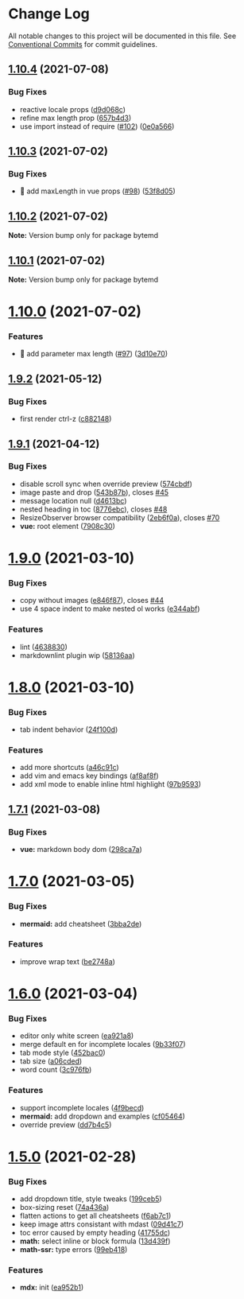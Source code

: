 # Change Log

All notable changes to this project will be documented in this file.
See [Conventional Commits](https://conventionalcommits.org) for commit guidelines.

## [1.10.4](https://github.com/bytedance/bytemd/compare/v1.10.3...v1.10.4) (2021-07-08)


### Bug Fixes

* reactive locale props ([d9d068c](https://github.com/bytedance/bytemd/commit/d9d068ccef8462d7efe86ece563cdbca1b5990c9))
* refine max length prop ([657b4d3](https://github.com/bytedance/bytemd/commit/657b4d3e849d424824eae719b334fdc519853ae8))
* use import instead of require ([#102](https://github.com/bytedance/bytemd/issues/102)) ([0e0a566](https://github.com/bytedance/bytemd/commit/0e0a5666f580e0b565051e1bb91c97e95f693ba1))





## [1.10.3](https://github.com/bytedance/bytemd/compare/v1.10.2...v1.10.3) (2021-07-02)


### Bug Fixes

* 🎸 add maxLength in vue props ([#98](https://github.com/bytedance/bytemd/issues/98)) ([53f8d05](https://github.com/bytedance/bytemd/commit/53f8d05ac60fbbeb384e96aaf6989f80b42f9fb9))





## [1.10.2](https://github.com/bytedance/bytemd/compare/v1.10.1...v1.10.2) (2021-07-02)

**Note:** Version bump only for package bytemd





## [1.10.1](https://github.com/bytedance/bytemd/compare/v1.10.0...v1.10.1) (2021-07-02)

**Note:** Version bump only for package bytemd





# [1.10.0](https://github.com/bytedance/bytemd/compare/v1.9.2...v1.10.0) (2021-07-02)


### Features

* 🎸 add parameter max length ([#97](https://github.com/bytedance/bytemd/issues/97)) ([3d10e70](https://github.com/bytedance/bytemd/commit/3d10e708c2ffade0da4515840f68d40ee25edffa))





## [1.9.2](https://github.com/bytedance/bytemd/compare/v1.9.1...v1.9.2) (2021-05-12)


### Bug Fixes

* first render ctrl-z ([c882148](https://github.com/bytedance/bytemd/commit/c8821487eb10991117b8df9103c7be398513a78e))





## [1.9.1](https://github.com/bytedance/bytemd/compare/v1.9.0...v1.9.1) (2021-04-12)


### Bug Fixes

* disable scroll sync when override preview ([574cbdf](https://github.com/bytedance/bytemd/commit/574cbdf2bb1efcde6aaddb5cd46bb164e72d383b))
* image paste and drop ([543b87b](https://github.com/bytedance/bytemd/commit/543b87be751f20c4cc7e4e2e0ffc8061065666de)), closes [#45](https://github.com/bytedance/bytemd/issues/45)
* message location null ([d4613bc](https://github.com/bytedance/bytemd/commit/d4613bc5bea1b304b609a462e03bb14d230b9bc9))
* nested heading in toc ([8776ebc](https://github.com/bytedance/bytemd/commit/8776ebc26a07373dcad3eb99c84da1663bf35657)), closes [#48](https://github.com/bytedance/bytemd/issues/48)
* ResizeObserver browser compatibility ([2eb6f0a](https://github.com/bytedance/bytemd/commit/2eb6f0a6621441f8653322b4a99a56d31a8564e1)), closes [#70](https://github.com/bytedance/bytemd/issues/70)
* **vue:** root element ([7908c30](https://github.com/bytedance/bytemd/commit/7908c30ef1cfd68d689b227cb7376d36b1981760))





# [1.9.0](https://github.com/bytedance/bytemd/compare/v1.8.0...v1.9.0) (2021-03-10)


### Bug Fixes

* copy without images ([e846f87](https://github.com/bytedance/bytemd/commit/e846f87d5adeb0a3a7443eda2025422d798705d2)), closes [#44](https://github.com/bytedance/bytemd/issues/44)
* use 4 space indent to make nested ol works ([e344abf](https://github.com/bytedance/bytemd/commit/e344abf758c82ecdcf7758421a72764a5fbeb478))


### Features

* lint ([4638830](https://github.com/bytedance/bytemd/commit/4638830823c4dcc250af52997565abd88024c2b5))
* markdownlint plugin wip ([58136aa](https://github.com/bytedance/bytemd/commit/58136aa8f1a64170ceec8788cb3b849640215613))





# [1.8.0](https://github.com/bytedance/bytemd/compare/v1.7.1...v1.8.0) (2021-03-10)


### Bug Fixes

* tab indent behavior ([24f100d](https://github.com/bytedance/bytemd/commit/24f100d60b02a7455b124acb066941f5d6b9654e))


### Features

* add more shortcuts ([a46c91c](https://github.com/bytedance/bytemd/commit/a46c91cf5abd846335ab749e81113bad9d56a70d))
* add vim and emacs key bindings ([af8af8f](https://github.com/bytedance/bytemd/commit/af8af8f2e6a7f34d6087086354abba29e6ea9a48))
* add xml mode to enable inline html highlight ([97b9593](https://github.com/bytedance/bytemd/commit/97b9593ab213e8ca786d5efc1a9469172480a62a))





## [1.7.1](https://github.com/bytedance/bytemd/compare/v1.7.0...v1.7.1) (2021-03-08)


### Bug Fixes

* **vue:** markdown body dom ([298ca7a](https://github.com/bytedance/bytemd/commit/298ca7a01de7f45ebaf61e8fca27f1db3b265a87))





# [1.7.0](https://github.com/bytedance/bytemd/compare/v1.6.0...v1.7.0) (2021-03-05)


### Bug Fixes

* **mermaid:** add cheatsheet ([3bba2de](https://github.com/bytedance/bytemd/commit/3bba2dee744a041b4d75f8a825fd6c2b92951439))


### Features

* improve wrap text ([be2748a](https://github.com/bytedance/bytemd/commit/be2748a96a0b350f67df309eb841de4ce989fffb))





# [1.6.0](https://github.com/bytedance/bytemd/compare/v1.5.0...v1.6.0) (2021-03-04)


### Bug Fixes

* editor only white screen ([ea921a8](https://github.com/bytedance/bytemd/commit/ea921a89278925ce60dc34bf460ee05bb4c99e44))
* merge default en for incomplete locales ([9b33f07](https://github.com/bytedance/bytemd/commit/9b33f07b1ceab656d05905f6869d66c42a5fb1a4))
* tab mode style ([452bac0](https://github.com/bytedance/bytemd/commit/452bac0a45689a68009b90507c63475cab18fc9e))
* tab size ([a06cded](https://github.com/bytedance/bytemd/commit/a06cded39f936ceb3c1d3f22872a31a24bd8080f))
* word count ([3c976fb](https://github.com/bytedance/bytemd/commit/3c976fb1da8f52669545c169f9f1c1be88636cf4))


### Features

* support incomplete locales ([4f9becd](https://github.com/bytedance/bytemd/commit/4f9becdcb2b5e332434f5ebc573d8bfa27243f16))
* **mermaid:** add dropdown and examples ([cf05464](https://github.com/bytedance/bytemd/commit/cf054644f36f723d4c8d1ff14d8e7bdb4846d0b8))
* override preview ([dd7b4c5](https://github.com/bytedance/bytemd/commit/dd7b4c596d995487ff862a17651f6f6edfe0a557))





# [1.5.0](https://github.com/bytedance/bytemd/compare/v1.4.0...v1.5.0) (2021-02-28)


### Bug Fixes

* add dropdown title, style tweaks ([199ceb5](https://github.com/bytedance/bytemd/commit/199ceb58462b8ba12f201e31256f1f058bd1441a))
* box-sizing reset ([74a436a](https://github.com/bytedance/bytemd/commit/74a436ad82bffaca3c06b28e77264e353f447274))
* flatten actions to get all cheatsheets ([f6ab7c1](https://github.com/bytedance/bytemd/commit/f6ab7c16816167e1c6606005bcbf6f1c73e512a5))
* keep image attrs consistant with mdast ([09d41c7](https://github.com/bytedance/bytemd/commit/09d41c74ddefc116e18df00f0cb1d829b926696a))
* toc error caused by empty heading ([41755dc](https://github.com/bytedance/bytemd/commit/41755dc31f7d1b59e4e89df67e5643b3a7ac71ba))
* **math:** select inline or block formula ([13d439f](https://github.com/bytedance/bytemd/commit/13d439f891d2d25b1861ec42c7d840f3d9168048))
* **math-ssr:** type errors ([99eb418](https://github.com/bytedance/bytemd/commit/99eb41848cfc457d5c7507324805c9771ad41e99))


### Features

* **mdx:** init ([ea952b1](https://github.com/bytedance/bytemd/commit/ea952b1bd712c684325800f8c998959be80c46c3))
